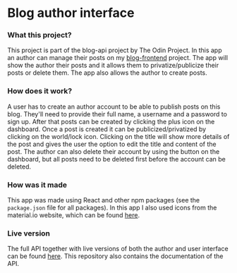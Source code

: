 # Blog author interface

### What this project?
This project is part of the blog-api project by The Odin Project. In this app an author can manage their posts on my [blog-frontend](https://github.com/niconap/blog-frontend) project. The app will show the author their posts and it allows them to privatize/publicize their posts or delete them. The app also allows the author to create posts. 

### How does it work?
A user has to create an author account to be able to publish posts on this blog. They'll need to provide their full name, a username and a password to sign up. After that posts can be created by clicking the plus icon on the dashboard. Once a post is created it can be publicized/privatized by clicking on the world/lock icon. Clicking on the title will show more details of the post and gives the user the option to edit the title and content of the post. The author can also delete their account by using the button on the dashboard, but all posts need to be deleted first before the account can be deleted.

### How was it made
This app was made using React and other npm packages (see the `package.json` file for all packages). In this app I also used icons from the material.io website, which can be found [here](https://mui.com/material-ui/material-icons/). 

### Live version
The full API together with live versions of both the author and user interface can be found [here](https://github.com/niconap/blog). This repository also contains the documentation of the API. 

